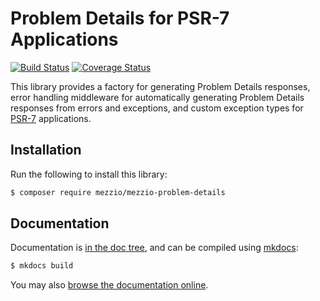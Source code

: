 # Problem Details for PSR-7 Applications

[![Build Status](https://travis-ci.org/mezzio/mezzio-problem-details.svg?branch=master)](https://travis-ci.org/mezzio/mezzio-problem-details)
[![Coverage Status](https://coveralls.io/repos/github/mezzio/mezzio-problem-details/badge.svg?branch=master)](https://coveralls.io/github/mezzio/mezzio-problem-details?branch=master)

This library provides a factory for generating Problem Details
responses, error handling middleware for automatically generating Problem
Details responses from errors and exceptions, and custom exception types for
[PSR-7](http://www.php-fig.org/psr/psr-7/) applications.

## Installation

Run the following to install this library:

```bash
$ composer require mezzio/mezzio-problem-details
```

## Documentation

Documentation is [in the doc tree](docs/book/), and can be compiled using [mkdocs](https://www.mkdocs.org):

```bash
$ mkdocs build
```

You may also [browse the documentation online](https://docs.mezzio.dev/mezzio-problem-details/).
